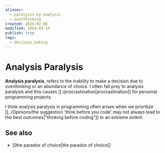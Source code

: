```yaml
---
aliases:
  - paralysis by analysis
  - overthinking
created: 2024-02-06
modified: 2024-03-14
publish: true
tags:
  - decision_making
---
```


# Analysis Paralysis
**Analysis paralysis**, refers to the inability to make a decision due to overthinking or an abundance of choice. I often fall prey to analysis paralysis and this causes [[./procrastination|procrastination]] for personal programming projects.

I think analysis paralysis in programming often arises when we prioritize [[../Opinions/the suggestion 'think before you code' may not always lead to the best outcomes|"thinking before coding"]] to an extreme extent.
## See also
- [[the paradox of choice|the paradox of choice]]